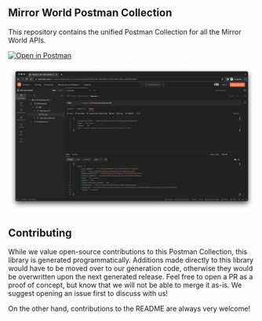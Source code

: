 ## Mirror World Postman Collection

This repository contains the unified Postman Collection for all the Mirror World APIs.

[![Open in Postman](https://run.pstmn.io/button.svg)](https://www.postman.com/fern-api/workspace/fern-mirrorworld/request/21510182-efe60f4f-1a7f-4180-a9af-1a18248c205f)

![Postman Collection](assets/screenshot.png "Postman Collection")

## Contributing

While we value open-source contributions to this Postman Collection, this
library is generated programmatically. Additions made directly to this library
would have to be moved over to our generation code, otherwise they would be
overwritten upon the next generated release. Feel free to open a PR as a proof
of concept, but know that we will not be able to merge it as-is. We suggest
opening an issue first to discuss with us!

On the other hand, contributions to the README are always very welcome!